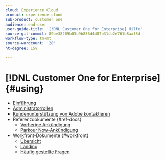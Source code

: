 ```yaml
---
cloud: Experience Cloud
product: experience cloud
sub-product: customer one
audience: end-user
user-guide-title: '[!DNL Customer One for Enterprise] Hilfe'
source-git-commit: 89be38209b05b9b836d4487b31cb2e761b8aaf8d
workflow-type: tm+mt
source-wordcount: '20'
ht-degree: 15%

---
```



# [!DNL Customer One for Enterprise] {#using}

+ [Einführung](home.md)
+ [Administratorrollen](admin-roles.md)
+ [Kundenunterstützung von Adobe kontaktieren](customer-care.md)
+ Referenzdokumente {#ref-docs}
   + [Vorherige Ankündigung](intro-customer-support.md)
   + [Parkour Now-Ankündigung](parkour-now.md)
+ Workfront-Dokumente {#workfront}
   + [Übersicht](overview.md)
   + [Landing](landing.md)
   + [Häufig gestellte Fragen](faq.md)
